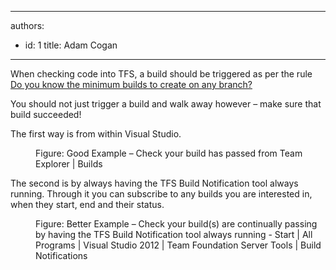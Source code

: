 

---
authors:
  - id: 1
    title: Adam Cogan
---




<span class='intro'> <p>When checking code into TFS, a build should be triggered as per the rule <a href="http&#58;//www.ssw.com.au/ssw/Standards/Rules/RulesToBetterSourceControlwithTFS.aspx#MinimumBuilds">Do you know the minimum builds to create on any branch?</a></p><p>You should not just trigger a build and walk away however – make sure that build succeeded!</p> </span>

<p>The first way is from within Visual Studio.</p><dl class="goodImage"><dt><img src="/TFS/RulesToBetterVersionControlwithTFS(AKASourceControl)/PublishingImages/builds-success-good.jpg" alt="" /></dt><dd>Figure&#58; Good Example – Check your build has passed from Team Explorer | Builds</dd></dl><p>The second is by always having the TFS Build Notification tool always running. Through it you can subscribe to any builds you are interested in, when they start, end and their status.</p><dl class="goodImage"><dt><img src="/TFS/RulesToBetterVersionControlwithTFS(AKASourceControl)/PublishingImages/builds-success-better.jpg" alt="" /></dt><dd>Figure&#58; Better Example – Check your build(s) are continually passing by having the TFS Build Notification tool always running - Start | All Programs | Visual Studio 2012 | Team Foundation Server Tools | Build Notifications</dd></dl>



